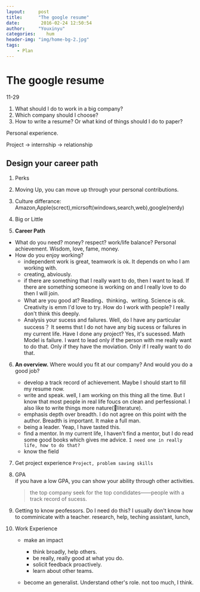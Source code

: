 ```yaml
---
layout:     post
title:      "The google resume"
date:        2016-02-24 12:50:54
author:     "Youxinyu"
categories:    hum
header-img: "img/home-bg-2.jpg"
tags:
    - Plan
---
```


# The google resume
11-29

1. What should I do to work in a big company?
2. Which company should I choose?
3. How to write a resume? Or what kind of things should I do to paper?

Personal experience.

Project -> internship -> relationship

## Design your career path
1. Perks
2. Moving Up, you can move up through your personal contributions. 
3. Culture differance: Amazon,Apple(screct),micrsoft(windows,search,web),google(nerdy)
4. Big or Little

5. **Career Path**
- What do you need? money? respect? work/life balance? Personal achievement. Wisdom, love, fame, money. 
- How do you enjoy working? 
	- independent work is great, teamwork is ok. It depends on who I am working with.
	- creating, abviously. 
	- if there are something that I really want to do, then I want to lead. If there are something someone is working on and I really love to do then I will join.
	- What are you good at? Reading、thinking、writing. Science is ok. Creativity is emm I'd love to try. How do I work with people? I really don't think this deeply. 
	- Analysis your sucess and failures. Well, do I have any particular success？ It seems thst I do not have any big sucess or failures in my current life. Have I done any project? Yes, it's sucessed. Math Model is failure. I want to lead only if the person with me really want to do that. Only if they have the moviation. Only if I really want to do that. 

6. **An overview.** Where would you fit at our company? And would you do a good job?
	- develop a track record of achievement. Maybe I should start to fill my resume now. 
	- write and speak. well, I am working on this thing all the time. But I know that most people in real life foucs on clean and perfessional. I also like to write things more nature(literature).
	- emphasis depth over breadth. I do not agree on this point with the author. Breadth is important. It make a full man.
	- being a leader. Yeap, I have tasted this. 
	- find a mentor. In my current life, I haven't find a mentor, but I do read some good books which gives me advice. `I need one in really life, how to do that?`
	- know the field

7. Get project experience `Project, problem saving skills`

8. GPA 	
if you have a low GPA, you can show your ability through other activities.
	> the top company seek for the top condidates——people with a track record of sucess.
	
9. Getting to know peofessors. 
Do I need do this? I usually don't know how to comminicate with a teacher. research, help, teching assistant, lunch,
10. Work Experience
	- make an impact
		- think broadly, help others.
		- be really, really good at what you do.
		- solicit feedback proactively.
		- learn about other teams.
	
	- become an generalist. Understand other's role. not too much, I think.
	
	
